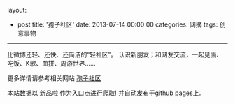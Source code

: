 layout: 
  - post 
title: '孢子社区' 
date: 2013-07-14 00:00:00 
categories: 网摘 
tags: 创意事物 
---

比微博还轻、还快、还简洁的“轻社区”。 认识新朋友；和网友交流，一起见面、吃饭、K歌、血拼、周游世界……  

更多详情请参考相关网站 [孢子社区](http://baoz.me/)  

本站数据以 [新品啦](http://xinpinla.com/) 作为入口点进行爬取! 并自动发布于github pages上。  
